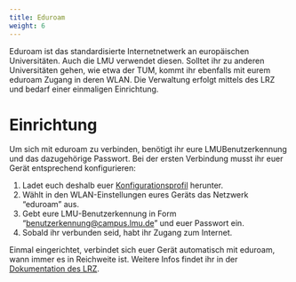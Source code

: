 ```yaml
---
title: Eduroam
weight: 6
---
```


Eduroam ist das standardisierte Internetnetwerk an europäischen Universitäten. Auch die LMU verwendet diesen. Solltet ihr zu anderen Universitäten gehen, wie etwa der TUM, kommt ihr ebenfalls mit eurem eduroam Zugang in deren WLAN. Die Verwaltung erfolgt mittels des LRZ und bedarf einer einmaligen Einrichtung.

# Einrichtung 
Um sich mit eduroam zu verbinden, benötigt ihr eure LMUBenutzerkennung und das dazugehörige Passwort. Bei der ersten
Verbindung musst ihr euer Gerät entsprechend konfigurieren:
1. Ladet euch deshalb euer [Konfigurationsprofil](https://cat.eduroam.org/) herunter.
2. Wählt in den WLAN-Einstellungen eures Geräts das Netzwerk “eduroam” aus.
3. Gebt eure LMU-Benutzerkennung in Form “benutzerkennung@campus.lmu.de” und euer Passwort ein.
4. Sobald ihr verbunden seid, habt ihr Zugang zum Internet.

Einmal eingerichtet, verbindet sich euer Gerät automatisch mit eduroam, wann immer es in Reichweite ist. Weitere Infos findet ihr in der [Dokumentation des LRZ](https://doku.lrz.de/eduroam-10745876.html).
